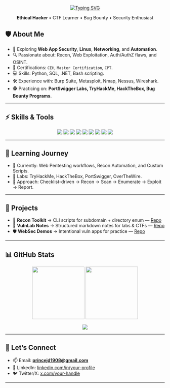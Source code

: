 <!-- Top Greeting -->

<p align="center" >
  <a href="https://git.io/typing-svg">
    <img src="https://readme-typing-svg.demolab.com?font=Italianno&size=35&pause=1000&center=true&vCenter=true&width=500&lines=Hey+there!!+%F0%9F%91%8B;I+'m+Prince+%F0%9F%98%8E" alt="Typing SVG" />
  </a>
</p>

 <p align="center">
  <b>Ethical Hacker </b> • CTF Learner • Bug Bounty • Security Enthusiast
</p>


## 🛡️ About Me  

- 🌱 Exploring **Web App Security**, **Linux**, **Networking**, and **Automation**.  
- 🔍 Passionate about: Recon, Web Exploitation, Auth/AuthZ flaws, and OSINT.  
- 📜 Certifications: `CEH`, `Master Certification`, `CPT`.  
- 💻 Skills: Python, SQL, .NET, Bash scripting.  
- 🛠️ Experience with: Burp Suite, Metasploit, Nmap, Nessus, Wireshark.  
- 🕵️ Practicing on: **PortSwigger Labs, TryHackMe, HackTheBox, Bug Bounty Programs**.  

---

## ⚡ Skills & Tools  

<p align="center"> <img src="https://img.shields.io/badge/Python-3776AB?style=flat&logo=python&logoColor=white" /> <img src="https://img.shields.io/badge/Bash-121011?style=flat&logo=gnubash&logoColor=white" /> <img src="https://img.shields.io/badge/JavaScript-F7DF1E?style=flat&logo=javascript&logoColor=000" /> <img src="https://img.shields.io/badge/Linux-FCC624?style=flat&logo=linux&logoColor=000" /> <img src="https://img.shields.io/badge/Nmap-0e76a8?style=flat&logo=target&logoColor=white" /> <img src="https://img.shields.io/badge/Wireshark-1679A7?style=flat&logo=wireshark&logoColor=white" /> <img src="https://img.shields.io/badge/Burp%20Suite-FF6F00?style=flat&logo=burpsuite&logoColor=white" /> <img src="https://img.shields.io/badge/OWASP%20ZAP-000000?style=flat&logo=owasp&logoColor=white" /> <img src="https://img.shields.io/badge/Git-F05032?style=flat&logo=git&logoColor=white" />


---

## 🚀 Learning Journey  

- 📘 Currently: Web Pentesting workflows, Recon Automation, and Custom Scripts.  
- 🧰 Labs: TryHackMe, HackTheBox, PortSwigger, OverTheWire.  
- 📝 Approach: Checklist-driven → Recon → Scan → Enumerate → Exploit → Report.  

---

## 📂 Projects  

- 🔎 **Recon Toolkit** → CLI scripts for subdomain + directory enum — [Repo](https://github.com/USERNAME/recon-toolkit)  
- 📒 **VulnLab Notes** → Structured markdown notes for labs & CTFs — [Repo](https://github.com/USERNAME/vuln-notes)  
- 🛡️ **WebSec Demos** → Intentional vuln apps for practice — [Repo](https://github.com/USERNAME/websec-demos)  

---

## 📊 GitHub Stats  

<p align="center">
  <img src="https://github-readme-stats.vercel.app/api?username=USERNAME&show_icons=true&theme=radical" height="165" />
  <img src="https://github-readme-stats.vercel.app/api/top-langs/?username=USERNAME&layout=compact&theme=radical" height="165" />
</p>

<p align="center">
  <img src="https://github-readme-streak-stats.herokuapp.com/?user=USERNAME&theme=radical" />
</p>

---

## 🤝 Let’s Connect  

- 📫 Email: **princejd1908@gmail.com**  
- 💼 LinkedIn: [linkedin.com/in/your-profile](www.linkedin.com/in/princedavid97)  
- 🐦 Twitter/X: [x.com/your-handle](@jd_the_reddevil) 

---

